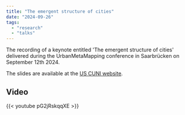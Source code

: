 ```yaml
---
title: "The emergent structure of cities"
date: "2024-09-26"
tags:
  - "research"
  - "talks"
---
```


The recording of a keynote entitled 'The emergent structure of cities' delivered during the UrbanMetaMapping conference in Saarbrücken on September 12th 2024.

The slides are available at the [US CUNI website](https://uscuni.github.io/talks/slides/202409_Saarbrucken.html#/title-slide).

## Video

{{< youtube pG2jRskqqXE >}}
